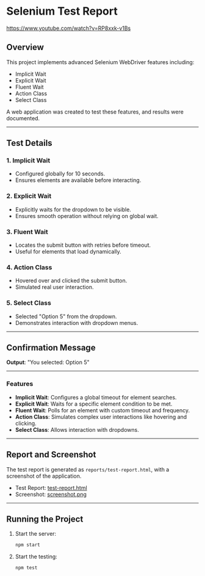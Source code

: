 # Selenium Test Report

https://www.youtube.com/watch?v=RP8xxk-v1Bs

## Overview
This project implements advanced Selenium WebDriver features including:
- Implicit Wait
- Explicit Wait
- Fluent Wait
- Action Class
- Select Class

A web application was created to test these features, and results were documented.

---

## Test Details

### 1. Implicit Wait
- Configured globally for 10 seconds.
- Ensures elements are available before interacting.

### 2. Explicit Wait
- Explicitly waits for the dropdown to be visible.
- Ensures smooth operation without relying on global wait.

### 3. Fluent Wait
- Locates the submit button with retries before timeout.
- Useful for elements that load dynamically.

### 4. Action Class
- Hovered over and clicked the submit button.
- Simulated real user interaction.

### 5. Select Class
- Selected "Option 5" from the dropdown.
- Demonstrates interaction with dropdown menus.

---

## Confirmation Message
**Output**: "You selected: Option 5"

---

### Features
- **Implicit Wait**: Configures a global timeout for element searches.
- **Explicit Wait**: Waits for a specific element condition to be met.
- **Fluent Wait**: Polls for an element with custom timeout and frequency.
- **Action Class**: Simulates complex user interactions like hovering and clicking.
- **Select Class**: Allows interaction with dropdowns.
  
 ---

## Report and Screenshot
The test report is generated as `reports/test-report.html`, with a screenshot of the application.
- Test Report: [test-report.html](./reports/test-report.html)
- Screenshot: [screenshot.png](./reports/screenshot.png)

---

## Running the Project

1. Start the server:
   ```bash
   npm start

2. Start the testing:
   ```bash
   npm test

